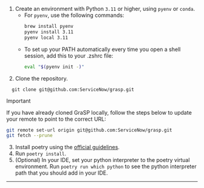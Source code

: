 

1. Create an environment with Python `3.11` or higher, using `pyenv` or `conda`.
    * For `pyenv`, use the following commands:
        ```bash
        brew install pyenv
        pyenv install 3.11
        pyenv local 3.11
        ```
    * To set up your PATH automatically every time you open a shell session, add this to your .zshrc file:
        ```bash
        eval "$(pyenv init -)"
        ```
2. Clone the repository.

  ```
    git clone git@github.com:ServiceNow/grasp.git
  ```

> [!IMPORTANT]
> If you have already cloned GraSP locally, follow the steps below to update your remote to point to the correct URL: 
> ```bash
> git remote set-url origin git@github.com:ServiceNow/grasp.git
> git fetch --prune
> ```

3. Install poetry using the [official guidelines](https://python-poetry.org/docs/#installation).
4. Run `poetry install`.
5. (Optional) In your IDE, set your python interpreter to the poetry virtual environment.
   Run `poetry run which python` to see the python interpreter path that you should add in your IDE.

---